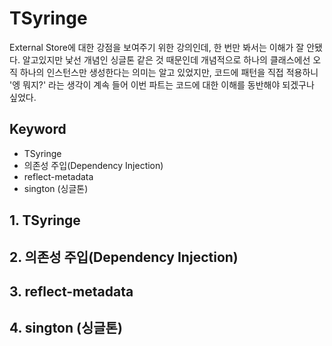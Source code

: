 # TSyringe

External Store에 대한 강점을 보여주기 위한 강의인데, 한 번만 봐서는 이해가 잘 안됐다. 알고있지만 낯선 개념인 싱글톤 같은 것 때문인데
개념적으로 하나의 클래스에선 오직 하나의 인스턴스만 생성한다는 의미는 알고 있었지만, 코드에 패턴을 직접 적용하니 '엥 뭐지?' 라는 생각이 계속 들어
이번 파트는 코드에 대한 이해를 동반해야 되겠구나 싶었다.

## Keyword

- TSyringe
- 의존성 주입(Dependency Injection)
- reflect-metadata
- sington (싱글톤)

## 1. TSyringe

## 2. 의존성 주입(Dependency Injection)

## 3. reflect-metadata

## 4. sington (싱글톤)
